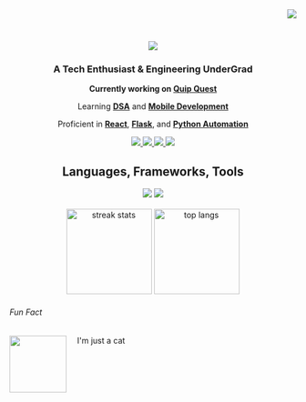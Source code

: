 <img align="right" src="https://komarev.com/ghpvc/?username=tashifkhan&style=for-the-badge&color=orange" />
<br />
<h1 align="center">
    <img src="https://readme-typing-svg.herokuapp.com/?font=Righteous&size=35&center=true&vCenter=true&width=500&height=70&color=79c2f3&&duration=4000&lines=Hi+There!+👋;+I'm+Tashif+Ahmad+Khan!;" />
</h1>
<h3 align = "center">
	A Tech Enthusiast & Engineering UnderGrad 
</h3>
<div align="center">
	<p><strong>Currently working on <a href="http://designique.tashif.codes/">Quip Quest</a></strong></p>
	<p>Learning <strong><a href="#">DSA</a></strong> and <strong><a href="#">Mobile Development</a></strong></p>
	<p>Proficient in <strong><a  href="#">React</a></strong>, <strong><a  href="#">Flask</a></strong>, and <strong><a  href="#">Python Automation</a></strong></p>
</div>

<div align="center"> 
  <a href="mailto:tashif@duck.com">
    <img src="https://img.shields.io/badge/Gmail-333333?style=for-the-badge&logo=Gmail&logoColor=orange" />
  </a>
  <a href="https://www.linkedin.com/in/tashif-ahmad-khan-982304244/" target="_blank">
    <img src="https://img.shields.io/badge/LinkedIn-79C2F3?style=for-the-badge&logo=linkedin&logoColor=black" target="_blank" />
  </a>
  <a href="tashif.codes" target="_blank">
     <img src="https://img.shields.io/badge/Portfolio-orange?style=for-the-badge&logo=todoist&logoColor=white" target="_blank" /> 
  </a>
    <a href="https://www.leetcode.com/khan-tashif" target="_blank">
     <img src="https://img.shields.io/badge/LeetCode-000000?style=for-the-badge&logo=leetcode&logoColor=white" target="_blank" /> 
  </a>
</div>

<h2 align="center"> Languages, Frameworks, Tools </h2>

<div align="center">
    <img src="https://skillicons.dev/icons?i=react,redux,appwrite,nextjs,html,css,bootstrap,vscode,github,figma,tailwind,git" />
    <img src="https://skillicons.dev/icons?i=nodejs,python,javascript,typescript,express,firebase,mongodb,cpp,mysql,flask,linux" /><br>
</div>

<br />

<div align=center>
    <img 
        height = 150 
        src="https://github-readme-streak-stats.herokuapp.com/?user=tashifkhan&count_private=true&theme=react&border_radius=10" 
        alt="streak stats"
    />
    <img 
        height = 150  
        src="https://github-readme-stats.vercel.app/api/top-langs?username=tashifkhan&layout=compact&theme=react&hide=css,html" 
        alt="top langs" 
    />
</div>

<h6> Fun Fact </h6>
<span>
   <img height=100 src="https://media.tenor.com/-ufrqpl5cp0AAAAM/test.gif" align="left" /> &nbsp; &nbsp; I'm just a cat
</span>
